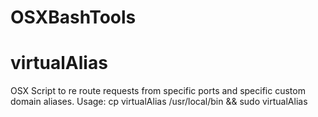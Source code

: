 OSXBashTools
============

virtualAlias
===========
OSX Script to re route requests from specific ports and specific custom domain aliases.
Usage: cp virtualAlias /usr/local/bin && sudo virtualAlias
